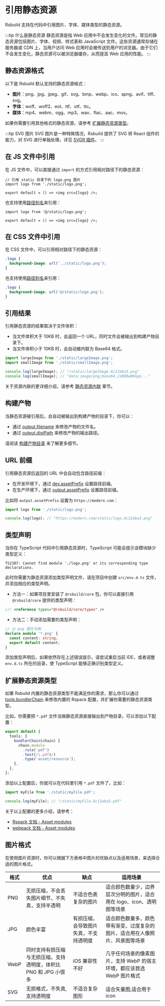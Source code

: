 # 引用静态资源

Rsbuild 支持在代码中引用图片、字体、媒体类型的静态资源。

:::tip 什么是静态资源
静态资源是指 Web 应用中不会发生变化的文件。常见的静态资源包括图片、字体、视频、样式表和 JavaScript 文件。这些资源通常存储在服务器或 CDN 上，当用户访问 Web 应用时会被传送到用户的浏览器。由于它们不会发生变化，静态资源可以被浏览器缓存，从而提高 Web 应用的性能。
:::

## 静态资源格式

以下是 Rsbuild 默认支持的静态资源格式：

- **图片**：png、jpg、jpeg、gif、svg、bmp、webp、ico、apng、avif、tiff、svg。
- **字体**：woff、woff2、eot、ttf、otf、ttc。
- **媒体**：mp4、webm、ogg、mp3、wav、flac、aac、mov。

如果你需要引用其他格式的静态资源，请参考 [扩展静态资源类型](#扩展静态资源类型)。

:::tip SVG 图片
SVG 图片是一种特殊情况，Rsbuild 提供了 SVG 转 React 组件的能力，对 SVG 进行单独处理，详见 [SVGR 插件](/plugins/list/plugin-svgr)。
:::

## 在 JS 文件中引用

在 JS 文件中，可以直接通过 `import` 的方式引用相对路径下的静态资源：

```tsx
// 引用 static 目录下的 logo.png 图片
import logo from './static/logo.png';

export default = () => <img src={logo} />;
```

也支持使用[路径别名](/guide/advanced/alias)来引用：

```tsx
import logo from '@/static/logo.png';

export default = () => <img src={logo} />;
```

## 在 CSS 文件中引用

在 CSS 文件中，可以引用相对路径下的静态资源：

```css
.logo {
  background-image: url('../static/logo.png');
}
```

也支持使用[路径别名](/guide/advanced/alias)来引用：

```css
.logo {
  background-image: url('@/static/logo.png');
}
```

## 引用结果

引用静态资源的结果取决于文件体积：

- 当文件体积大于 10KB 时，会返回一个 URL，同时文件会被输出到构建产物目录下。
- 当文件体积小于 10KB 时，会自动被内联为 Base64 格式。

```js
import largeImage from './static/largeImage.png';
import smallImage from './static/smallImage.png';

console.log(largeImage); // "/static/largeImage.6c12aba3.png"
console.log(smallImage); // "data:image/png;base64,iVBORw0KGgo..."
```

关于资源内联的更详细介绍，请参考 [静态资源内联](/guide/optimization/inline-assets) 章节。

## 构建产物

当静态资源被引用后，会自动被输出到构建产物的目录下，你可以：

- 通过 [output.filename](/config/output/filename) 来修改产物的文件名。
- 通过 [output.distPath](/config/output/dist-path) 来修改产物的输出路径。

请阅读 [构建产物目录](/guide/basic/output-files) 来了解更多细节。

## URL 前缀

引用静态资源后返回的 URL 中会自动包含路径前缀：

- 在开发环境下，通过 [dev.assetPrefix](/config/dev/asset-prefix) 设置路径前缀。
- 在生产环境下，通过 [output.assetPrefix](/config/output/asset-prefix) 设置路径前缀。

比如将 `output.assetPrefix` 设置为 `https://modern.com`：

```js
import logo from './static/logo.png';

console.log(logo); // "https://modern.com/static/logo.6c12aba3.png"
```

## 类型声明

当你在 TypeScript 代码中引用静态资源时，TypeScript 可能会提示该模块缺少类型定义：

```
TS2307: Cannot find module './logo.png' or its corresponding type declarations.
```

此时你需要为静态资源添加类型声明文件，请在项目中创建 `src/env.d.ts` 文件，并添加相应的类型声明。

- 方法一：如果项目里安装了 `@rsbuild/core` 包，你可以直接引用 `@rsbuild/core` 提供的类型声明：

```ts
/// <reference types="@rsbuild/core/types" />
```

- 方法二：手动添加需要的类型声明：

```ts title="src/env.d.ts"
// 以 png 图片为例
declare module '*.png' {
  const content: string;
  export default content;
}
```

添加类型声明后，如果依然存在上述错误提示，请尝试重启当前 IDE，或者调整 `env.d.ts` 所在的目录，使 TypeScript 能够正确识别类型定义。

## 扩展静态资源类型

如果 Rsbuild 内置的静态资源类型不能满足你的需求，那么你可以通过 [tools.bundlerChain](/config/tools/bundler-chain) 来修改内置的 Rspack 配置，并扩展你需要的静态资源类型。

比如，你需要把 `*.pdf` 文件当做静态资源直接输出到产物目录，可以添加以下配置：

```ts
export default {
  tools: {
    bundlerChain(chain) {
      chain.module
        .rule('pdf')
        .test(/\.pdf$/)
        .type('asset/resource');
    },
  },
};
```

添加以上配置后，你就可以在代码里引用 `*.pdf` 文件了，比如：

```js
import myFile from './static/myFile.pdf';

console.log(myFile); // "/static/myFile.6c12aba3.pdf"
```

关于以上配置的更多介绍，请参考：

- [Rspack 文档 - Asset modules](https://rspack.dev/guide/asset-module#asset-modules)
- [webpack 文档 - Asset modules](https://webpack.js.org/guides/asset-modules/)

## 图片格式

在使用图片资源时，你可以根据下方表格中图片的优缺点以及适用场景，来选择合适的图片格式。

| 格式 | 优点                                                             | 缺点                                   | 适用场景                                                                     |
| ---- | ---------------------------------------------------------------- | -------------------------------------- | ---------------------------------------------------------------------------- |
| PNG  | 无损压缩，不会丢失图片细节，不失真，支持半透明                   | 不适合色表复杂的图片                   | 适合颜色数量少，边界层次分明的图片，适合用在 logo、icon、透明图等场景        |
| JPG  | 颜色丰富                                                         | 有损压缩，会导致图片失真，不支持透明度 | 适合颜色数量多，颜色带有渐变、过度复杂的图片，适合用在人像照片、风景图等场景 |
| WebP | 同时支持有损压缩与无损压缩，支持透明度，体积比 PNG 和 JPG 小很多 | iOS 兼容性不好                         | 几乎任何场景的像素图片，支持 WebP 的宿主环境，都应该首选 WebP 图片格式       |
| SVG  | 无损格式，不失真,支持透明度                                      | 不适合复杂图形                         | 适合矢量图,适合用于 icon                                                     |
